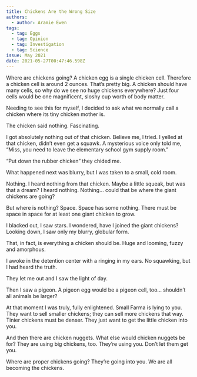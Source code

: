 ```yaml
---
title: Chickens Are the Wrong Size
authors:
  - author: Aramie Ewen
tags:
  - tag: Eggs
  - tag: Opinion
  - tag: Investigation
  - tag: Science
issue: May 2021
date: 2021-05-27T00:47:46.598Z
---
```

Where are chickens going? A chicken egg is a single chicken cell. Therefore a chicken cell is around 2 ounces. That’s pretty big. A chicken should have many cells, so why do we see no huge chickens everywhere? Just four cells would be one magnificent, sloshy cup worth of body matter. 

Needing to see this for myself, I decided to ask what we normally call a chicken where its tiny chicken mother is.  

The chicken said nothing. Fascinating.

I got absolutely nothing out of that chicken. Believe me, I tried. I yelled at that chicken, didn’t even get a squawk. A mysterious voice only told me, “Miss, you need to leave the elementary school gym supply room.”

“Put down the rubber chicken” they chided me.

What happened next was blurry, but I was taken to a small, cold room.  

Nothing. I heard nothing from that chicken. Maybe a little squeak, but was that a dream? I heard nothing. Nothing… could that be where the giant chickens are going?

But where is nothing? Space. Space has some nothing. There must be space in space for at least one giant chicken to grow. 

I blacked out, I saw stars. I wondered, have I joined the giant chickens? Looking down, I saw only my blurry, globular form. 

That, in fact, is everything a chicken should be. Huge and looming, fuzzy and amorphous. 

I awoke in the detention center with a ringing in my ears. No squawking, but I had heard the truth.

They let me out and I saw the light of day.

Then I saw a pigeon. A pigeon egg would be a pigeon cell, too… shouldn’t all animals be larger?

At that moment I was truly, fully enlightened. Small Farma is lying to you. They want to sell smaller chickens; they can sell more chickens that way. Tinier chickens must be denser. They just want to get the little chicken into you. 

And then there are chicken nuggets. What else would chicken nuggets be for? They are using big chickens, too. They’re using you. Don’t let them get you.

Where are proper chickens going? They’re going into you. We are all becoming the chickens.
